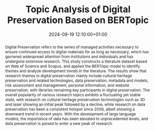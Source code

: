 ---
abstract: Digital Preservation refers to the series of managed activities necessary
  to ensure continued access to digital materials for as long as necessary, which
  has garnered widespread attention from institutions and individuals and has undergone
  extensive research. This study constructs a literature dataset based on Web of Science
  and Scopus, and applies the BERTopic model to identify themes and analyze development
  trends in the literature. The results show that research themes in digital preservation
  mainly include cultural heritage preservation and related technologies, data preservation,
  metadata and models, risk assessment and management, personal information, and website
  preservation, with libraries remaining key participants in digital preservation.
  The overall popularity of various research topics exhibits a fluctuating yet stable
  state, with research on cultural heritage preservation technologies such as 3D and
  laser showing an initial peak followed by a decline, while research on data preservation
  has been a consistent hotspot since 2009, albeit showing a downward trend in recent
  years. With the development of large language models, the importance of data has
  been elevated to unprecedented levels, and data preservation is poised to enter
  a new peak of research.
creators:
- Naishuai Zhang
- ' Jimin Wang'
date: 2024-09-19 12:10:00+01:00
document_url: https://doi.org/10.21428/5676bf2d.6f3ce886
grand_parent: iPRES
institutions: []
keywords:
- approaches to preservation
- start 2 preserve
landing_page_url: https://ipres2024.pubpub.org/pub/cuc1cblo/
language: eng
layout: publication
license: Creative Commons Zero (CC0-1.0)
notes_url: https://docs.google.com/document/d/1Vwv6zUEo9Ghea51byXz0bIjTsi-y9VwoVMpHc0byzv4/edit#heading=h.aar4tupij1po
parent: iPRES 2024
publication_type: paper
size: null
slides_url: ''
source_name: iPRES
stream_url: https://www.archief.vlaanderen.be/archief/records/dossiers/5acb210228ce4315ae650812d056a482329eb83ed2dc42398a51505dc153be81/documents/0f216093b1c44efb9765c5fd30b0de776ef5b769fd03410182512a1e78a674e5
title: Topic Analysis of Digital Preservation Based on BERTopic
year: 2024
---